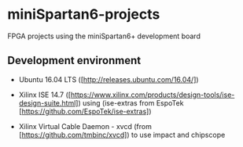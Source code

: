 # miniSpartan6-projects
FPGA projects using the miniSpartan6+ development board

## Development environment
* Ubuntu 16.04 LTS ([http://releases.ubuntu.com/16.04/])


* Xilinx ISE 14.7 ([https://www.xilinx.com/products/design-tools/ise-design-suite.html]) using (ise-extras from EspoTek 
[https://github.com/EspoTek/ise-extras])


* Xilinx Virtual Cable Daemon - xvcd (from [https://github.com/tmbinc/xvcd]) to use impact and chipscope
